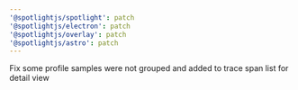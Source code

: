 ```yaml
---
'@spotlightjs/spotlight': patch
'@spotlightjs/electron': patch
'@spotlightjs/overlay': patch
'@spotlightjs/astro': patch
---
```


Fix some profile samples were not grouped and added to trace span list for detail view
